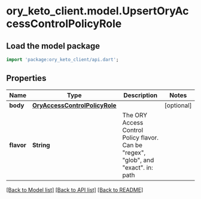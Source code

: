 # ory_keto_client.model.UpsertOryAccessControlPolicyRole

## Load the model package
```dart
import 'package:ory_keto_client/api.dart';
```

## Properties
Name | Type | Description | Notes
------------ | ------------- | ------------- | -------------
**body** | [**OryAccessControlPolicyRole**](OryAccessControlPolicyRole.md) |  | [optional] 
**flavor** | **String** | The ORY Access Control Policy flavor. Can be \"regex\", \"glob\", and \"exact\".  in: path | 

[[Back to Model list]](../README.md#documentation-for-models) [[Back to API list]](../README.md#documentation-for-api-endpoints) [[Back to README]](../README.md)



